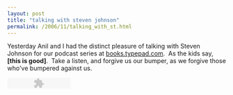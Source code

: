 ```yaml
---
layout: post
title: "talking with steven johnson"
permalink: /2006/11/talking_with_st.html
---
```


<p>Yesterday Anil and I had the distinct pleasure of talking with Steven Johnson for our podcast series at <a href="http://books.typepad.com/">books.typepad.com</a>.&nbsp; As the kids say, <strong>[this is good]</strong>.&nbsp; Take a listen, and forgive us our bumper, as we forgive those who've bumpered against us.</p>

<embed width="145" height="25" align="middle" src="https://odeo.com/flash/audio_player_tiny_gray.swf" quality="high" name="audio_player_tiny_gray" allowscriptaccess="always" wmode="transparent" type="application/x-shockwave-flash" flashvars="audio_id=2621743&amp;audio_duration=2031.62&amp;valid_sample_rate=true&amp;external_url=http://books.typepad.com/podcasts/files/steven_johnson_podcast.mp3" pluginspage="http://www.macromedia.com/go/getflashplayer"></embed>



